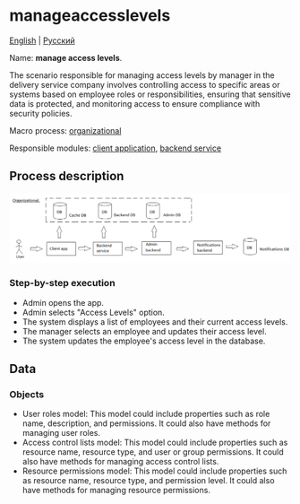 # manageaccesslevels

[English](manageaccesslevels.md) | [Русский](manageaccesslevels.ru.md)

Name: **manage access levels**.

The scenario responsible for managing access levels by manager in the delivery service company involves controlling access to specific areas or systems based on employee roles or responsibilities, ensuring that sensitive data is protected, and monitoring access to ensure compliance with security policies.

Macro process: [organizational](../../macroprocesses/organizational.md)

Responsible modules: [client application](../../frontend/adminclient.md), [backend service](../../backend/adminbackend.md)

## Process description

![organizational_overall](../../img/organizational_overall.png)

### Step-by-step execution

- Admin opens the app.
- Admin selects "Access Levels" option.
- The system displays a list of employees and their current access levels.
- The manager selects an employee and updates their access level.
- The system updates the employee's access level in the database.

## Data 

### Objects 

- User roles model: This model could include properties such as role name, description, and permissions. It could also have methods for managing user roles.
- Access control lists model: This model could include properties such as resource name, resource type, and user or group permissions. It could also have methods for managing access control lists.
- Resource permissions model: This model could include properties such as resource name, resource type, and permission level. It could also have methods for managing resource permissions.
